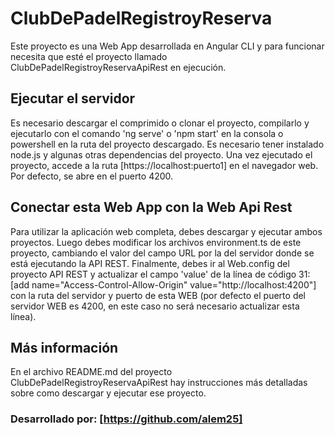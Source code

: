 # ClubDePadelRegistroyReserva

Este proyecto es una Web App desarrollada en Angular CLI y para funcionar necesita que esté el proyecto llamado ClubDePadelRegistroyReservaApiRest en ejecución.

## Ejecutar el servidor

Es necesario descargar el comprimido o clonar el proyecto, compilarlo y ejecutarlo con el comando 'ng serve' o 'npm start' en la consola o powershell en la ruta del proyecto descargado. Es necesario tener instalado node.js y algunas otras dependencias del proyecto. Una vez ejecutado el proyecto, accede a la ruta [https://localhost:puerto1] en el navegador web. Por defecto, se abre en el puerto 4200.

## Conectar esta Web App con la Web Api Rest

Para utilizar la aplicación web completa, debes descargar y ejecutar ambos proyectos. Luego debes modificar los archivos environment.ts de este proyecto, cambiando el valor del campo URL por la del servidor donde se está ejecutando la API REST. Finalmente, debes ir al Web.config del proyecto API REST y actualizar el campo 'value' de la línea de código 31: [add name="Access-Control-Allow-Origin" value="http://localhost:4200"] con la ruta del servidor y puerto de esta WEB (por defecto el puerto del servidor WEB es 4200, en este caso no será necesario actualizar esta línea).

## Más información

En el archivo README.md del proyecto ClubDePadelRegistroyReservaApiRest hay instrucciones más detalladas sobre como descargar y ejecutar ese proyecto.

### Desarrollado por: [https://github.com/alem25]